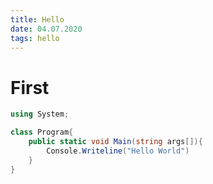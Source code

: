 ```yaml
---
title: Hello
date: 04.07.2020
tags: hello
---
```


# First

```csharp
using System;

class Program{
    public static void Main(string args[]){
        Console.Writeline("Hello World")
    }
}

```